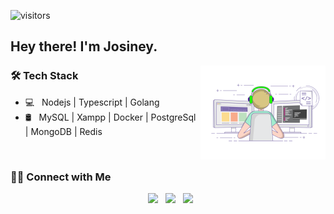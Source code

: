 <!--
**JosineyJr/JosineyJr** is a ✨ _special_ ✨ repository because its `README.md` (this file) appears on your GitHub profile.
-->
![visitors](https://visitor-badge.glitch.me/badge?page_id=JosineyJy.visitor-badge)
<h2> Hey there! I'm Josiney.</h2>
<img align="right" alt="GIF" src="https://raw.githubusercontent.com/devSouvik/devSouvik/master/gif3.gif" width="200"/>


<h3>🛠 Tech Stack</h3>

- 💻 &nbsp; Nodejs | Typescript | Golang
- 🛢 &nbsp; MySQL | Xampp | Docker | PostgreSql | MongoDB | Redis 

</br>


<h3> 🤝🏻 Connect with Me </h3>

<p align="center">  
&nbsp; <a href="https://www.instagram.com/josineyjr/" target="_blank" rel="noopener noreferrer"><img src="https://img.icons8.com/plasticine/100/000000/instagram-new.png" width="50" /></a>  
&nbsp; <a href="https://www.linkedin.com/in/josineyjr/" target="_blank" rel="noopener noreferrer"><img src="https://img.icons8.com/plasticine/100/000000/linkedin.png" width="50" /></a>
&nbsp; <a href="mailto:josineyjunior14@gmail.com" target="_blank" rel="noopener noreferrer"><img src="https://img.icons8.com/plasticine/100/000000/gmail.png"  width="50" /></a>
</p>
